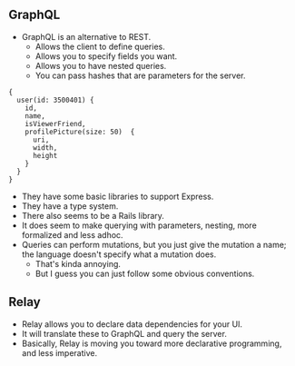 ## GraphQL

* GraphQL is an alternative to REST.
    * Allows the client to define queries.
    * Allows you to specify fields you want.
    * Allows you to have nested queries.
    * You can pass hashes that are parameters for the server.

```
{
  user(id: 3500401) {
    id,
    name,
    isViewerFriend,
    profilePicture(size: 50)  {
      uri,
      width,
      height
    }
  }
}
```

* They have some basic libraries to support Express.
* They have a type system.
* There also seems to be a Rails library.
* It does seem to make querying with parameters, nesting, more
  formalized and less adhoc.
* Queries can perform mutations, but you just give the mutation a
  name; the language doesn't specify what a mutation does.
    * That's kinda annoying.
    * But I guess you can just follow some obvious conventions.

## Relay

* Relay allows you to declare data dependencies for your UI.
* It will translate these to GraphQL and query the server.
* Basically, Relay is moving you toward more declarative programming,
  and less imperative.
